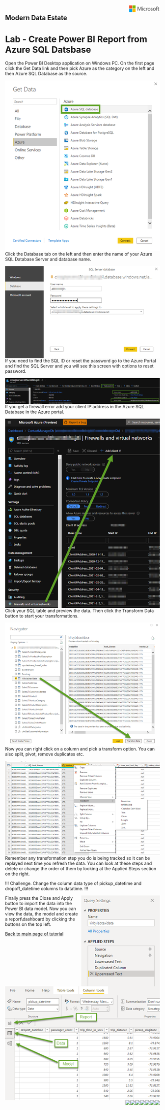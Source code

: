 <img style="float: right;" src="../../graphics/solutions-microsoft-logo-small.png">

## Modern Data Estate
# Lab - Create Power BI Report from Azure SQL Datsbase

Open the Power BI Desktop application on Windows PC. On the first page
click the Get Data link and then pick Azure as the category on the left
and then Azure SQL Database as the source.

<img style="float: right;" src="../../graphics/PBI_SQL1.png">

Click the Database tab on the left and then enter the name of your Azure SQL Database Server and database name.

<img style="float: right;" src="../../graphics/PBI_SQL3.png">

If you need to find the SQL ID or reset the password go to the Azure Portal and find 
the SQL Server and you will see this screen with options to reset password.

<img style="float: right;" src="../../graphics/PBI_SQL4.png">

If you get a firewall error add your client IP address in the Azure SQL Database 
in the Azure portal.

<img style="float: right;" src="../../graphics/PBI_SQL5.png">

Click your SQL table and preview the data. Then click the Transform Data button to
start your transformations. 

<img style="float: right;" src="../../graphics/PBI_SQL6.png">

Now you can right click on a column and pick a transform option. You can also split, pivot, remove duplicates etc.

<img style="float: right;" src="../../graphics/PBI_SQL7.png">

Remember any transformation step you do is being tracked so it can be replayed next time you refresh
the data. You can look at these steps and delete or change the order of them by looking at
the Applied Steps section on the right. 

!!! Challenge. Change the column data type of pickup_datetime and dropoff_datetime columns to datatime. !!!

<img style="float: right;" src="../../graphics/PBI_SQL8.png">

Finally press the Close and Apply button to import the data into the Power BI data model. 
Now you can view the data, the model and create a report\dashboard by clicking the buttons
on the top left.  

<img style="float: right;" src="../../graphics/PBI_SQL9.png">


<img style="float: right;" src="../../graphics/.png">
<img style="float: right;" src="../../graphics/.png">
<img style="float: right;" src="../../graphics/.png">
<img style="float: right;" src="../../graphics/.png">
<img style="float: right;" src="../../graphics/.png">
<img style="float: right;" src="../../graphics/.png">
<img style="float: right;" src="../../graphics/.png">


[Back to main page of tutorial](https://github.com/krepko7/Modern-Data-Estate)